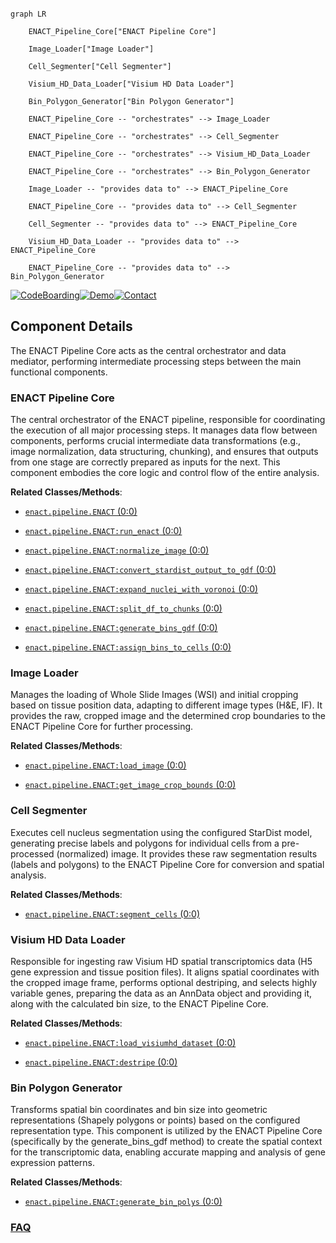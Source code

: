 ```mermaid

graph LR

    ENACT_Pipeline_Core["ENACT Pipeline Core"]

    Image_Loader["Image Loader"]

    Cell_Segmenter["Cell Segmenter"]

    Visium_HD_Data_Loader["Visium HD Data Loader"]

    Bin_Polygon_Generator["Bin Polygon Generator"]

    ENACT_Pipeline_Core -- "orchestrates" --> Image_Loader

    ENACT_Pipeline_Core -- "orchestrates" --> Cell_Segmenter

    ENACT_Pipeline_Core -- "orchestrates" --> Visium_HD_Data_Loader

    ENACT_Pipeline_Core -- "orchestrates" --> Bin_Polygon_Generator

    Image_Loader -- "provides data to" --> ENACT_Pipeline_Core

    ENACT_Pipeline_Core -- "provides data to" --> Cell_Segmenter

    Cell_Segmenter -- "provides data to" --> ENACT_Pipeline_Core

    Visium_HD_Data_Loader -- "provides data to" --> ENACT_Pipeline_Core

    ENACT_Pipeline_Core -- "provides data to" --> Bin_Polygon_Generator

```

[![CodeBoarding](https://img.shields.io/badge/Generated%20by-CodeBoarding-9cf?style=flat-square)](https://github.com/CodeBoarding/GeneratedOnBoardings)[![Demo](https://img.shields.io/badge/Try%20our-Demo-blue?style=flat-square)](https://www.codeboarding.org/demo)[![Contact](https://img.shields.io/badge/Contact%20us%20-%20contact@codeboarding.org-lightgrey?style=flat-square)](mailto:contact@codeboarding.org)



## Component Details



The ENACT Pipeline Core acts as the central orchestrator and data mediator, performing intermediate processing steps between the main functional components.



### ENACT Pipeline Core

The central orchestrator of the ENACT pipeline, responsible for coordinating the execution of all major processing steps. It manages data flow between components, performs crucial intermediate data transformations (e.g., image normalization, data structuring, chunking), and ensures that outputs from one stage are correctly prepared as inputs for the next. This component embodies the core logic and control flow of the entire analysis.





**Related Classes/Methods**:



- <a href="https://github.com/Sanofi-Public/enact-pipeline/blob/master/src/enact/pipeline.py#L0-L0" target="_blank" rel="noopener noreferrer">`enact.pipeline.ENACT` (0:0)</a>

- <a href="https://github.com/Sanofi-Public/enact-pipeline/blob/master/src/enact/pipeline.py#L0-L0" target="_blank" rel="noopener noreferrer">`enact.pipeline.ENACT:run_enact` (0:0)</a>

- <a href="https://github.com/Sanofi-Public/enact-pipeline/blob/master/src/enact/pipeline.py#L0-L0" target="_blank" rel="noopener noreferrer">`enact.pipeline.ENACT:normalize_image` (0:0)</a>

- <a href="https://github.com/Sanofi-Public/enact-pipeline/blob/master/src/enact/pipeline.py#L0-L0" target="_blank" rel="noopener noreferrer">`enact.pipeline.ENACT:convert_stardist_output_to_gdf` (0:0)</a>

- <a href="https://github.com/Sanofi-Public/enact-pipeline/blob/master/src/enact/pipeline.py#L0-L0" target="_blank" rel="noopener noreferrer">`enact.pipeline.ENACT:expand_nuclei_with_voronoi` (0:0)</a>

- <a href="https://github.com/Sanofi-Public/enact-pipeline/blob/master/src/enact/pipeline.py#L0-L0" target="_blank" rel="noopener noreferrer">`enact.pipeline.ENACT:split_df_to_chunks` (0:0)</a>

- <a href="https://github.com/Sanofi-Public/enact-pipeline/blob/master/src/enact/pipeline.py#L0-L0" target="_blank" rel="noopener noreferrer">`enact.pipeline.ENACT:generate_bins_gdf` (0:0)</a>

- <a href="https://github.com/Sanofi-Public/enact-pipeline/blob/master/src/enact/pipeline.py#L0-L0" target="_blank" rel="noopener noreferrer">`enact.pipeline.ENACT:assign_bins_to_cells` (0:0)</a>





### Image Loader

Manages the loading of Whole Slide Images (WSI) and initial cropping based on tissue position data, adapting to different image types (H&E, IF). It provides the raw, cropped image and the determined crop boundaries to the ENACT Pipeline Core for further processing.





**Related Classes/Methods**:



- <a href="https://github.com/Sanofi-Public/enact-pipeline/blob/master/src/enact/pipeline.py#L0-L0" target="_blank" rel="noopener noreferrer">`enact.pipeline.ENACT:load_image` (0:0)</a>

- <a href="https://github.com/Sanofi-Public/enact-pipeline/blob/master/src/enact/pipeline.py#L0-L0" target="_blank" rel="noopener noreferrer">`enact.pipeline.ENACT:get_image_crop_bounds` (0:0)</a>





### Cell Segmenter

Executes cell nucleus segmentation using the configured StarDist model, generating precise labels and polygons for individual cells from a pre-processed (normalized) image. It provides these raw segmentation results (labels and polygons) to the ENACT Pipeline Core for conversion and spatial analysis.





**Related Classes/Methods**:



- <a href="https://github.com/Sanofi-Public/enact-pipeline/blob/master/src/enact/pipeline.py#L0-L0" target="_blank" rel="noopener noreferrer">`enact.pipeline.ENACT:segment_cells` (0:0)</a>





### Visium HD Data Loader

Responsible for ingesting raw Visium HD spatial transcriptomics data (H5 gene expression and tissue position files). It aligns spatial coordinates with the cropped image frame, performs optional destriping, and selects highly variable genes, preparing the data as an AnnData object and providing it, along with the calculated bin size, to the ENACT Pipeline Core.





**Related Classes/Methods**:



- <a href="https://github.com/Sanofi-Public/enact-pipeline/blob/master/src/enact/pipeline.py#L0-L0" target="_blank" rel="noopener noreferrer">`enact.pipeline.ENACT:load_visiumhd_dataset` (0:0)</a>

- <a href="https://github.com/Sanofi-Public/enact-pipeline/blob/master/src/enact/pipeline.py#L0-L0" target="_blank" rel="noopener noreferrer">`enact.pipeline.ENACT:destripe` (0:0)</a>





### Bin Polygon Generator

Transforms spatial bin coordinates and bin size into geometric representations (Shapely polygons or points) based on the configured representation type. This component is utilized by the ENACT Pipeline Core (specifically by the generate_bins_gdf method) to create the spatial context for the transcriptomic data, enabling accurate mapping and analysis of gene expression patterns.





**Related Classes/Methods**:



- <a href="https://github.com/Sanofi-Public/enact-pipeline/blob/master/src/enact/pipeline.py#L0-L0" target="_blank" rel="noopener noreferrer">`enact.pipeline.ENACT:generate_bin_polys` (0:0)</a>









### [FAQ](https://github.com/CodeBoarding/GeneratedOnBoardings/tree/main?tab=readme-ov-file#faq)